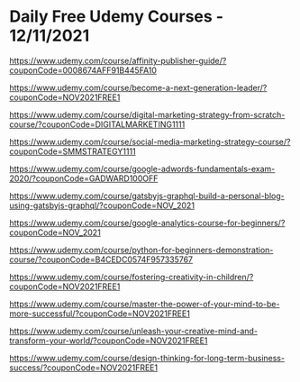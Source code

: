 # Daily Free Udemy Courses - 12/11/2021

https://www.udemy.com/course/affinity-publisher-guide/?couponCode=0008674AFF91B445FA10
https://www.udemy.com/course/become-a-next-generation-leader/?couponCode=NOV2021FREE1
https://www.udemy.com/course/digital-marketing-strategy-from-scratch-course/?couponCode=DIGITALMARKETING1111
https://www.udemy.com/course/social-media-marketing-strategy-course/?couponCode=SMMSTRATEGY1111
https://www.udemy.com/course/google-adwords-fundamentals-exam-2020/?couponCode=GADWARD100OFF
https://www.udemy.com/course/gatsbyjs-graphql-build-a-personal-blog-using-gatsbyjs-graphql/?couponCode=NOV_2021
https://www.udemy.com/course/google-analytics-course-for-beginners/?couponCode=NOV_2021
https://www.udemy.com/course/python-for-beginners-demonstration-course/?couponCode=B4CEDC0574F957335767
https://www.udemy.com/course/fostering-creativity-in-children/?couponCode=NOV2021FREE1
https://www.udemy.com/course/master-the-power-of-your-mind-to-be-more-successful/?couponCode=NOV2021FREE1
https://www.udemy.com/course/unleash-your-creative-mind-and-transform-your-world/?couponCode=NOV2021FREE1
https://www.udemy.com/course/design-thinking-for-long-term-business-success/?couponCode=NOV2021FREE1
